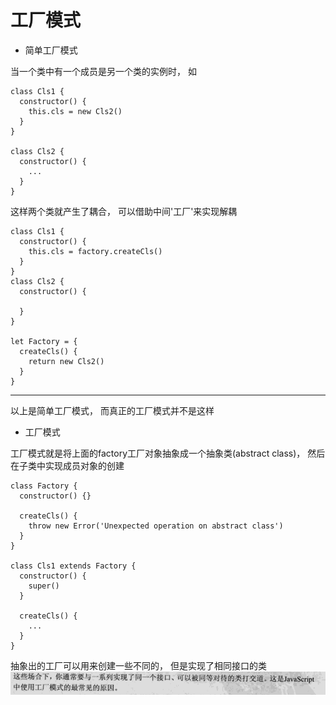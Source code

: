 # 工厂模式

- 简单工厂模式

当一个类中有一个成员是另一个类的实例时， 如

```
class Cls1 {
  constructor() {
    this.cls = new Cls2()
  }
}

class Cls2 {
  constructor() {
    ...
  }
}
```
这样两个类就产生了耦合， 可以借助中间'工厂'来实现解耦

```
class Cls1 {
  constructor() {
    this.cls = factory.createCls()
  }
}
class Cls2 {
  constructor() {

  }
}

let Factory = {
  createCls() {
    return new Cls2()
  }
}
```

----------------------------------------------------------------------
以上是简单工厂模式， 而真正的工厂模式并不是这样

- 工厂模式

工厂模式就是将上面的factory工厂对象抽象成一个抽象类(abstract class)， 然后在子类中实现成员对象的创建
```
class Factory {
  constructor() {}

  createCls() {
    throw new Error('Unexpected operation on abstract class')
  }
}

class Cls1 extends Factory {
  constructor() {
    super()
  }

  createCls() {
    ...
  }
}
```

抽象出的工厂可以用来创建一些不同的， 但是实现了相同接口的类
![使用情况](../../images/gc1.png)
